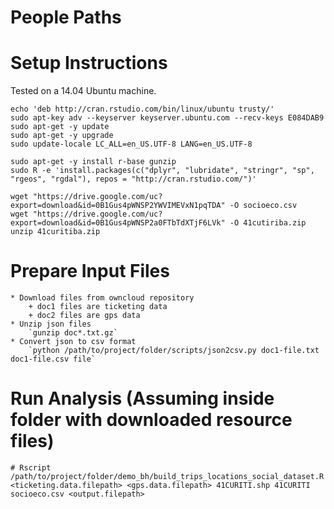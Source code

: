 # People Paths

# Setup Instructions

Tested on a 14.04 Ubuntu machine.

```
echo 'deb http://cran.rstudio.com/bin/linux/ubuntu trusty/'
sudo apt-key adv --keyserver keyserver.ubuntu.com --recv-keys E084DAB9
sudo apt-get -y update
sudo apt-get -y upgrade
sudo update-locale LC_ALL=en_US.UTF-8 LANG=en_US.UTF-8

sudo apt-get -y install r-base gunzip
sudo R -e 'install.packages(c("dplyr", "lubridate", "stringr", "sp", "rgeos", "rgdal"), repos = "http://cran.rstudio.com/")'

wget "https://drive.google.com/uc?export=download&id=0B1Gus4pWNSP2YWVIMEVxN1pqTDA" -O socioeco.csv
wget "https://drive.google.com/uc?export=download&id=0B1Gus4pWNSP2a0FTbTdXTjF6LVk" -O 41cutiriba.zip
unzip 41curitiba.zip

```

# Prepare Input Files
    * Download files from owncloud repository
        + doc1 files are ticketing data
        + doc2 files are gps data
    * Unzip json files
        `gunzip doc*.txt.gz`
    * Convert json to csv format
        `python /path/to/project/folder/scripts/json2csv.py doc1-file.txt doc1-file.csv file`

# Run Analysis (Assuming inside folder with downloaded resource files)
```
# Rscript /path/to/project/folder/demo_bh/build_trips_locations_social_dataset.R <ticketing.data.filepath> <gps.data.filepath> 41CURITI.shp 41CURITI socioeco.csv <output.filepath>
```
